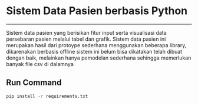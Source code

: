 # Sistem Data Pasien berbasis Python
-----------------------------------------------------------------------------------------------------------------------
Sistem data pasien yang berisikan fitur input serta visualisasi data persebaran pasien melalui tabel dan grafik.
Sistem data pasien ini merupakan hasil dari protoype sederhana menggunakan beberapa library, dikarenakan berbasis offline
sistem ini belum bisa dikatakan telah dibuat dengan baik, melainkan hanya pemodelan sederhana
sehingga memerlukan banyak file csv di dalamnya

## Run Command
```sh
pip install -r requirements.txt
```

